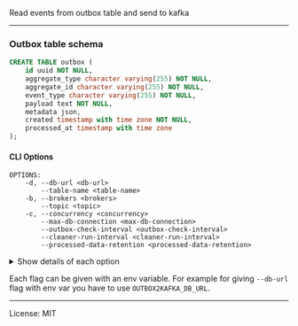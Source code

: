Read events from outbox table and send to kafka

----


### Outbox table schema

```sql
CREATE TABLE outbox (
    id uuid NOT NULL,
    aggregate_type character varying(255) NOT NULL,
    aggregate_id character varying(255) NOT NULL,
    event_type character varying(255) NOT NULL,
    payload text NOT NULL,
    metadata json,
    created timestamp with time zone NOT NULL,                                     
    processed_at timestamp with time zone
);
```

#### CLI Options


```
OPTIONS:
    -d, --db-url <db-url>
        --table-name <table-name>
    -b, --brokers <brokers>
        --topic <topic>
    -c, --concurrency <concurrency>      
        --max-db-connection <max-db-connection> 
        --outbox-check-interval <outbox-check-interval> 
        --cleaner-run-interval <cleaner-run-interval>
        --processed-data-retention <processed-data-retention>
```

<details>
 <summary>Show details of each option</summary>

Options can be given with flag or env variable

**--db-url**

DB which contains the outbox table (`postgres://user:passwd@host:5432/mydb`). 

**--table-name**

Outbox table name

**--brokers**

Comma separated kafka broker list. Default: `localhost:9092`

**--concurrency**

Number of workers to read outbox table and send to kafka. Default: `1`

**--outbox-check-interval**

Interval of fetching new records from outbox table, time units: `ms,s,m,h,d,w,mon`. Default: `10ms`

**--cleaner-run-interval**

Interval of deleting old processed records from outbox table. `0` means never delete. 
Supported time units: `m,h,d,w,mon`. Default: `10m`

**--processed-data-retention**

Retention period of processed records in outbox table. `0` means never. 
Supported time units: `ms,s,m,h,d,w,mon`. Default: `1h`

**--max-db-connection**

Max db connection to open. Default: `2`

</details>

Each flag can be given with an env variable.
For example for giving `--db-url` flag with env var you have to use `OUTBOX2KAFKA_DB_URL`.

-----

License: MIT